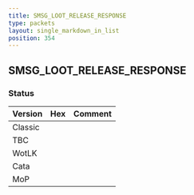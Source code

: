 ```yaml
---
title: SMSG_LOOT_RELEASE_RESPONSE
type: packets
layout: single_markdown_in_list
position: 354
---
```


## SMSG_LOOT_RELEASE_RESPONSE

### Status

Version | Hex | Comment
---------- | ---------- | ---------- 
Classic |  |  
TBC |  |  
WotLK |  |  
Cata |  |  
MoP |  |  